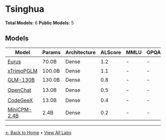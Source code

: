 # Tsinghua

**Total Models:** 6
**Public Models:** 5

## Models

| Model | Params | Architecture | ALScore | MMLU | GPQA | Released | Status |
|-------|--------|--------------|---------|------|------|----------|--------|
| [Eurus](../models/tsinghua/eurus.md) | 70.0B | Dense | 1.2 | - | - | Apr/2024 | 🟢 |
| [xTrimoPGLM](../models/tsinghua/xtrimopglm.md) | 100.0B | Dense | 1.1 | - | - | Jul/2023 | 🔴 |
| [GLM-130B](../models/tsinghua/glm-130b.md) | 130.0B | Dense | 0.8 | - | - | Aug/2022 | 🟢 |
| [OpenChat](../models/tsinghua/openchat.md) | 13.0B | Dense | 0.5 | - | - | Sep/2022 | 🟢 |
| [CodeGeeX](../models/tsinghua/codegeex.md) | 13.0B | Dense | 0.4 | - | - | Sep/2022 | 🟢 |
| [MiniCPM-2.4B](../models/tsinghua/minicpm-24b.md) | 2.4B | Dense | 0.2 | - | - | Apr/2024 | 🟢 |

---

[← Back to Home](../README.md) • [View All Labs](../labs/)
